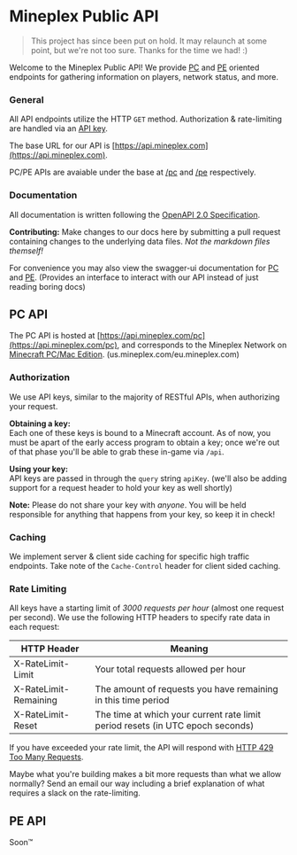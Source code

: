 # Mineplex Public API

> This project has since been put on hold. It may relaunch at some point, but we're not too sure. Thanks for the time we had! :)


Welcome to the Mineplex Public API! We provide [PC](#pc-api) and [PE](#pe-api) oriented endpoints for gathering information on players, network status, and more.

### General

All API endpoints utilize the HTTP `GET` method. Authorization & rate-limiting are handled via an [API key](#authorization).

The base URL for our API is [https://api.mineplex.com](https://api.mineplex.com).

PC/PE APIs are avaiable under the base at [/pc](https://api.mineplex.com/pc) and [/pe](https://api.mineplex.com/pe) respectively.

### Documentation
All documentation is written following the [OpenAPI 2.0 Specification](https://github.com/OAI/OpenAPI-Specification/blob/master/versions/2.0.md). 

**Contributing:**
Make changes to our docs here by submitting a pull request containing changes to the underlying data files. _Not the markdown files themself!_


For convenience you may also view the swagger-ui documentation for [PC](https://api.mineplex.com/pcdocs) and [PE](). (Provides an interface to interact with our API instead of just reading boring docs)


## PC API
The PC API is hosted at [https://api.mineplex.com/pc](https://api.mineplex.com/pc), and corresponds to the Mineplex Network on [Minecraft PC/Mac Edition](https://minecraft.net/). (us.mineplex.com/eu.mineplex.com)

### Authorization
We use API keys, similar to the majority of RESTful APIs, when authorizing your request. 

**Obtaining a key:**  
Each one of these keys is bound to a Minecraft account. As of now, you must be apart of the early access program to obtain a key; once we're out of that phase you'll be able to grab these in-game via `/api`.

**Using your key:**  
API keys are passed in through the `query` string `apiKey`. (we'll also be adding support for a request header to hold your key as well shortly)

**Note:** Please do not share your key with _anyone_. You will be held responsible for anything that happens from your key, so keep it in check!


### Caching
We implement server & client side caching for specific high traffic endpoints. Take note of the `Cache-Control` header for client sided caching.


### Rate Limiting
All keys have a starting limit of _3000 requests per hour_ (almost one request per second). We use the following HTTP headers to specify rate data in each request:

HTTP Header | Meaning
--- | ---
X-RateLimit-Limit | Your total requests allowed per hour
X-RateLimit-Remaining | The amount of requests you have remaining in this time period
X-RateLimit-Reset | The time at which your current rate limit period resets (in UTC epoch seconds)

If you have exceeded your rate limit, the API will respond with [HTTP 429 Too Many Requests](https://en.wikipedia.org/wiki/List_of_HTTP_status_codes#429). 

Maybe what you're building makes a bit more requests than what we allow normally? Send an email our way including a brief explanation of what requires a slack on the rate-limiting.

## PE API
Soon™
